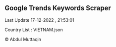

## Google Trends Keywords Scraper 
 
Last Update 17-12-2022 , 21:53:01

Country List :
VIETNAM.json



© Abdul Muttaqin 
